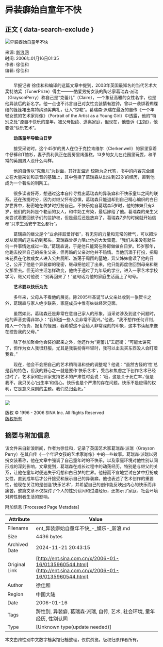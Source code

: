 # 异装癖始自童年不快

## 正文 { data-search-exclude }


![异装癖始自童年不快](http://image2.sina.com.cn/ent/images/c.gif)

来源: [新浪网](http://ent.sina.com.cn)  
时间: 2006年01月16日01:35  
作者: 徐佳和  
编辑: 徐佳和

---

　　早报记者 徐佳和和编译的这篇文章中提到，2003年英国最知名的当代艺术大奖特纳奖（TunerPrize）得主———酷爱男扮女装的陶艺家葛瑞森·派瑞（GraysonPerry）称自己是“克蕾儿”（Claire），一个象征高雅的女性名字，也是他异装后的新名字。他一点也不讳言自己对女性变装情有独钟，曾以一袭绑着蝴蝶结的篷篷裙出席特纳颁奖典礼，让人“惊艳”。葛瑞森·派瑞在最近的自传《一个年轻女孩的艺术家肖像》（Portrait of the Artist as a Young Girl）中透露，他的“特别之处”源自不快乐的童年，被父母拒绝、逃离家庭，但现在，他告诉《卫报》，他要做“快乐艺术”。

　　**动荡童年导致白日梦**

　　接受采访时，这个45岁的男人在位于克拉肯维尔（Clerkenwell）的家里穿着牛仔裤和T恤衫，妻子费利佩正在厨房里烤蛋糕，13岁的女儿在花园里玩耍，和平常的英国男人没什么两样。

　　他的自传以“克蕾儿”为封面，其好友温迪·琼斯为之代笔，书中的内容完全建立在大量采访和录音的基础上，其中包括了葛瑞森从出生到22岁的经历，直到他成为一个著名的制陶工。

　　很多读者好奇，想通过这本自传寻找出葛瑞森的异装癖和不快乐童年之间的联系。还在孩提时分，因为对继父怀有恐惧，葛瑞森只能退却到自己精心编织的白日梦世界中，秘密地在做梦时打扮自己。不快乐始自葛瑞森5岁时，他的妹妹只有3岁，他们的妈妈是个艳丽的女人，和牛奶工有染，最后嫁给了他。葛瑞森的亲生父亲尝试着要回孩子们的监护权，但是最后还是放弃了。葛瑞森7岁的时候就开始信奉“只求生活安宁怎么都行”。

　　葛瑞森的继父是个“业余摔跤爱好者”，有无穷的力量和无常的脾气，可以把沙发从房间的这头扔到那头。葛瑞森曾尽力阻止他的大发雷霆。“我们从来没有就任何一件事情达成过一致。”葛瑞森说，于是他只能窝在卧房做做白日梦。15岁那年，他跑去投奔自己的亲生父亲，但再婚的父亲对他并不热情。当他沉湎于打扮，把周末花费在化妆成女人进入公共厕所、游荡于周围的墓地，异父姊妹偷读了他的日记，公开了他是个异装癖的秘密，继母把他赶了出来，他只能再度住回到母亲和继父那里去。但无论生活怎样改变，他终于通过了九年级的学业，进入一家艺术学校学习，继父对他说：“别再回来了！”这句话为他的家庭生活画上了句号。

　　**艺术要以快乐为先**

　　多年来，父母从不看他的展览。除2005年圣诞节从父亲处收到一张贺卡之外，葛瑞森与家人绝少联系，家庭成员中惟有妹妹经常见面。

　　虽然如此，葛瑞森还是非常在意自己家人的形象，当采访涉及到这个问题时，他的声音变得非常小：“我知道一些人会非常不高兴。”他说，“我不想作任何评判，陷入一个指责、报复的怪圈，我希望这不会给人非常深刻的印象，这本书读起来像在控告我的父母。”

　　除了参加聚会他会装扮起来之外，他还作为“克蕾儿”去逛街：“可能太讲究了，但作为女人我很舒服，尤其是我装扮得年轻时，我可以出去买东西没人会盯着我看。”

　　现在，他会不会把自己的艺术稍稍温和些的调整呢？他说：“虽然古怪的‘性’总是我的特色，但我的野心之一就是要作‘快乐艺术’，受苦和焦虑之下创作艺术已经过时了，艺术家和批评家支持艺术的严肃性时会说：‘哦，这是关于死亡率，’但是我不，我只关心‘出生率’和信心。快乐也是个严肃的存在问题。快乐不是应得的权利，它是意义深刻的主题。我们总归会死。”

---

![](http://image2.sina.com.cn/ent/images/c.gif)

版权 © 1996 - 2006 SINA Inc. All Rights Reserved  
[版权所有](http://home.sina.com.cn/intro/copyright.shtml)

## 摘要与附加信息

<!-- tcd_abstract -->
该文件来自新浪新闻，作者为徐佳和，记录了英国艺术家葛瑞森·派瑞（Grayson Perry）在其自传《一个年轻女孩的艺术家肖像》中的一些故事。葛瑞森·派瑞以男扮女装著称，他在文章中强调了自己童年时的不快乐，以及家庭环境对他性别认同形成的深刻影响。文章提到，葛瑞森在成长过程中的动荡经历，特别是与继父的关系，让他在童年时便迷失于幻想和白日梦的世界。他秘而不宣地尝试在梦中打扮成女性，直到成年后才公开接受和展示自己的异装癖。他也表述了艺术创作的重要性，他现在关注的是创造‘快乐艺术’，并希望自己的创作能反映出内心的快乐而非痛苦。整篇文章不仅探讨了个人的性别认同和过渡经历，还揭示了家庭、社会环境对跨性别者生活的影响。
<!-- tcd_abstract_end -->

附加信息 [Processed Page Metadata]

| Attribute       | Value                                  |
|-----------------|----------------------------------------|
| Filename        | ent_异装癖始自童年不快_-_娱乐-_新浪.md                             |
| Size            | 4436 bytes                           |
| Archived Date   | 2024-11-21 20:43:15                             |
| Original Link   | [http://ent.sina.com.cn/x/2006-01-16/0135960544.html](http://ent.sina.com.cn/x/2006-01-16/0135960544.html)                       |
| Author          | 徐佳和                               |
| Region          | 中国大陆                               |
| Date            | 2006-01-16                                 |
| Tags            | 跨性别, 异装癖, 葛瑞森·派瑞, 自传, 艺术, 社会环境, 童年经历, 性别认同                                 |
| Type            | [Unknown type(update needed)]                                 |
<!-- tcd_table_end -->

本文由跨性别中文数字档案馆归档整理，仅供浏览。版权归原作者所有。
